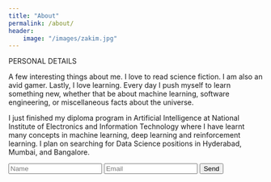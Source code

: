 ```yaml
---
title: "About"
permalink: /about/
header:
    image: "/images/zakim.jpg"
---
```

PERSONAL DETAILS
<br>

A few interesting things about me. I love to read science fiction. I am also an avid gamer. Lastly, I love learning. Every day I push myself to learn something new, whether that be about machine learning, software engineering, or miscellaneous facts about the universe.
<br>

I just finished my diploma program in Artificial Intelligence at National Institute of Electronics and Information Technology where I have learnt many concepts in machine learning, deep learning and reinforcement learning. I plan on searching for Data Science positions in Hyderabad, Mumbai, and Bangalore.

<form action="https://formspree.io/sapireddyrahul@gmail.com"
      method="POST">
    <input type="text" placeholder="Name" name="name">
    <input type="email" placeholder="Email" name="_replyto" required>
    <input type="submit" value="Send">
</form>
